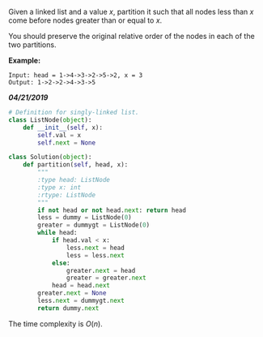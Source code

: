 Given a linked list and a value *x*, partition it such that all nodes less than *x* come before nodes greater than or equal to *x*.

You should preserve the original relative order of the nodes in each of the two partitions.

**Example:**

```
Input: head = 1->4->3->2->5->2, x = 3
Output: 1->2->2->4->3->5
```



***04/21/2019***

```python
# Definition for singly-linked list.
class ListNode(object):
    def __init__(self, x):
        self.val = x
        self.next = None

class Solution(object):
    def partition(self, head, x):
        """
        :type head: ListNode
        :type x: int
        :rtype: ListNode
        """
        if not head or not head.next: return head
        less = dummy = ListNode(0)        
        greater = dummygt = ListNode(0)
        while head:
            if head.val < x:
                less.next = head
                less = less.next
            else:
                greater.next = head
                greater = greater.next
            head = head.next
        greater.next = None
        less.next = dummygt.next
        return dummy.next
```

The time complexity is $O(n)$.